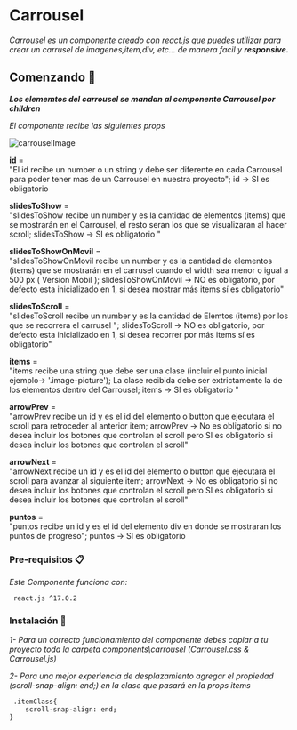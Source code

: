 # Carrousel

_Carrousel es un componente creado con react.js que puedes utilizar para crear un carrusel de imagenes,item,div, etc... de manera facil y **responsive.**_

## Comenzando 🚀


  _**Los elememtos del carrousel se mandan al componente Carrousel por children**_    
  
_El componente recibe las siguientes props_  

![carrouselImage](https://user-images.githubusercontent.com/74259071/133658282-a355dbe0-7db4-4b76-9dd8-e3cfe33faf0f.png)


 **id** =  
 "El id recibe un number o un string y debe ser diferente en cada Carrousel para poder tener mas de un Carrousel en nuestra proyecto"; id -> SI es obligatorio  

 **slidesToShow** =   
  "slidesToShow recibe un number y es la cantidad de elementos (items) que se mostrarán en el Carrousel, el resto seran los que se visualizaran al hacer scroll; slidesToShow -> SI es obligatorio "  

 **slidesToShowOnMovil** =   
 "slidesToShowOnMovil recibe un number y es la cantidad de elementos (items) que se mostrarán en el carrusel cuando el width sea menor o igual a 500 px ( Version Mobil ); slidesToShowOnMovil -> NO es obligatorio, por defecto esta inicializado en 1, si desea mostrar más items sí es obligatorio"  

 **slidesToScroll** =   
 "slidesToScroll recibe un number y es la cantidad de Elemtos (items) por los que se recorrera el carrusel ";  slidesToScroll -> NO es obligatorio, por defecto esta inicializado en 1, si desea recorrer por más items sí es obligatorio"  

 **items** =   
 "items recibe una string que debe ser una clase (incluir el punto inicial ejemplo-> '.image-picture'); La clase recibida debe ser extrictamente la de los elementos dentro del Carrousel; items -> SI es obligatorio "  

 **arrowPrev** =   
 "arrowPrev recibe un id y es el id del elemento o button que ejecutara el scroll para retroceder al anterior item; arrowPrev -> No es obligatorio si no desea incluir los botones que controlan el scroll pero SI es obligatorio si desea incluir los botones que controlan el scroll"  

 **arrowNext** =   
 "arrowNext recibe un id y es el id del elemento o button que ejecutara el scroll para avanzar al siguiente item; arrowNext -> No es obligatorio si no desea incluir los botones que controlan el scroll pero SI es obligatorio si desea incluir los botones que controlan el scroll"  

 **puntos** =   
 "puntos recibe un id y es el id del elemento div en donde se mostraran los puntos de progreso"; puntos -> SI es obligatorio  
  
    
      

### Pre-requisitos 📋

_Este Componente funciona con:_

```
 react.js ^17.0.2
```

### Instalación 🔧

_1- Para un correcto funcionamiento del componente debes copiar a tu proyecto toda la carpeta components\carrousel (Carrousel.css & Carrousel.js)_

 _2- Para una mejor experiencia de desplazamiento agregar el propiedad (scroll-snap-align: end;) en la clase que pasará en la props items_

```
 .itemClass{  
    scroll-snap-align: end;  
} 

```


